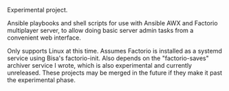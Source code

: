 Experimental project.

Ansible playbooks and shell scripts for use with Ansible AWX and Factorio multiplayer server, to allow doing basic server admin tasks from a convenient web interface.  

Only supports Linux at this time.  Assumes Factorio is installed as a systemd service using Bisa's factorio-init.  Also depends on the "factorio-saves" archiver service I wrote, which is also experimental and currently unreleased.   These projects may be merged in the future if they make it past the experimental phase.  
